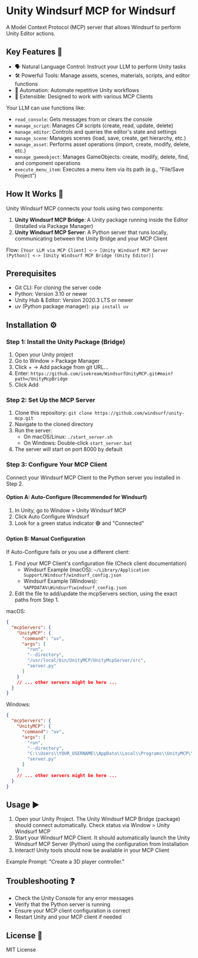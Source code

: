# Unity Windsurf MCP for Windsurf

A Model Context Protocol (MCP) server that allows Windsurf to perform Unity Editor actions.

## Key Features 🚀

- 🗣️ Natural Language Control: Instruct your LLM to perform Unity tasks
- 🛠️ Powerful Tools: Manage assets, scenes, materials, scripts, and editor functions
- 🤖 Automation: Automate repetitive Unity workflows
- 🧩 Extensible: Designed to work with various MCP Clients

Your LLM can use functions like:

- `read_console`: Gets messages from or clears the console
- `manage_script`: Manages C# scripts (create, read, update, delete)
- `manage_editor`: Controls and queries the editor's state and settings
- `manage_scene`: Manages scenes (load, save, create, get hierarchy, etc.)
- `manage_asset`: Performs asset operations (import, create, modify, delete, etc.)
- `manage_gameobject`: Manages GameObjects: create, modify, delete, find, and component operations
- `execute_menu_item`: Executes a menu item via its path (e.g., "File/Save Project")

## How It Works 🤔

Unity Windsurf MCP connects your tools using two components:

1. **Unity Windsurf MCP Bridge**: A Unity package running inside the Editor (Installed via Package Manager)
2. **Unity Windsurf MCP Server**: A Python server that runs locally, communicating between the Unity Bridge and your MCP Client

Flow: `[Your LLM via MCP Client] <-> [Unity Windsurf MCP Server (Python)] <-> [Unity Windsurf MCP Bridge (Unity Editor)]`

## Prerequisites

- Git CLI: For cloning the server code
- Python: Version 3.10 or newer
- Unity Hub & Editor: Version 2020.3 LTS or newer
- uv (Python package manager): `pip install uv`

## Installation ⚙️

### Step 1: Install the Unity Package (Bridge)

1. Open your Unity project
2. Go to Window > Package Manager
3. Click + -> Add package from git URL...
4. Enter: `https://github.com/isekream/WindsurfUnityMCP.git#main?path=/UnityMcpBridge`
5. Click Add

### Step 2: Set Up the MCP Server

1. Clone this repository: `git clone https://github.com/windsurf/unity-mcp.git`
2. Navigate to the cloned directory
3. Run the server:
   - On macOS/Linux: `./start_server.sh`
   - On Windows: Double-click `start_server.bat`
4. The server will start on port 8000 by default

### Step 3: Configure Your MCP Client

Connect your Windsurf MCP Client to the Python server you installed in Step 2.

#### Option A: Auto-Configure (Recommended for Windsurf)

1. In Unity, go to Window > Unity Windsurf MCP
2. Click Auto Configure Windsurf
3. Look for a green status indicator 🟢 and "Connected"

#### Option B: Manual Configuration

If Auto-Configure fails or you use a different client:

1. Find your MCP Client's configuration file (Check client documentation)
   - Windsurf Example (macOS): `~/Library/Application Support/Windsurf/windsurf_config.json`
   - Windsurf Example (Windows): `%APPDATA%\Windsurf\windsurf_config.json`
2. Edit the file to add/update the mcpServers section, using the exact paths from Step 1.

macOS:

```json
{
  "mcpServers": {
    "UnityMCP": {
      "command": "uv",
      "args": [
        "run",
        "--directory",
        "/usr/local/bin/UnityMCP/UnityMcpServer/src",
        "server.py"
      ]
    }
    // ... other servers might be here ...
  }
}
```

Windows:

```json
{
  "mcpServers": {
    "UnityMCP": {
      "command": "uv",
      "args": [
        "run",
        "--directory",
        "C:\\Users\\YOUR_USERNAME\\AppData\\Local\\Programs\\UnityMCP\\UnityMcpServer\\src",
        "server.py"
      ]
    }
    // ... other servers might be here ...
  }
}
```

## Usage ▶️

1. Open your Unity Project. The Unity Windsurf MCP Bridge (package) should connect automatically. Check status via Window > Unity Windsurf MCP
2. Start your Windsurf MCP Client. It should automatically launch the Unity Windsurf MCP Server (Python) using the configuration from Installation
3. Interact! Unity tools should now be available in your MCP Client

Example Prompt: "Create a 3D player controller."

## Troubleshooting ❓

- Check the Unity Console for any error messages
- Verify that the Python server is running
- Ensure your MCP client configuration is correct
- Restart Unity and your MCP client if needed

## License 📜

MIT License
